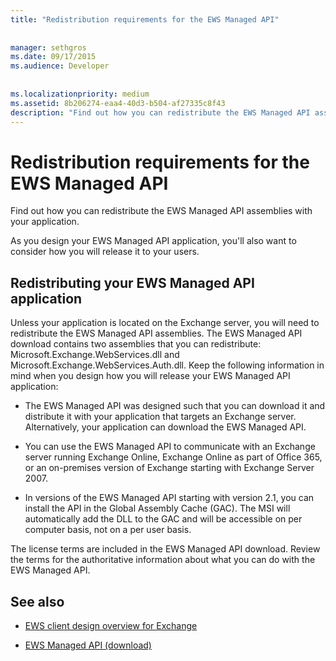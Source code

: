 ```yaml
---
title: "Redistribution requirements for the EWS Managed API"
 
 
manager: sethgros
ms.date: 09/17/2015
ms.audience: Developer
 
 
ms.localizationpriority: medium
ms.assetid: 8b206274-eaa4-40d3-b504-af27335c8f43
description: "Find out how you can redistribute the EWS Managed API assemblies with your application."
---
```


# Redistribution requirements for the EWS Managed API

Find out how you can redistribute the EWS Managed API assemblies with your application.
  
As you design your EWS Managed API application, you'll also want to consider how you will release it to your users. 
  
## Redistributing your EWS Managed API application

Unless your application is located on the Exchange server, you will need to redistribute the EWS Managed API assemblies. The EWS Managed API download contains two assemblies that you can redistribute: Microsoft.Exchange.WebServices.dll and Microsoft.Exchange.WebServices.Auth.dll. Keep the following information in mind when you design how you will release your EWS Managed API application:
  
- The EWS Managed API was designed such that you can download it and distribute it with your application that targets an Exchange server. Alternatively, your application can download the EWS Managed API.
    
- You can use the EWS Managed API to communicate with an Exchange server running Exchange Online, Exchange Online as part of Office 365, or an on-premises version of Exchange starting with Exchange Server 2007.
    
- In versions of the EWS Managed API starting with version 2.1, you can install the API in the Global Assembly Cache (GAC). The MSI will automatically add the DLL to the GAC and will be accessible on per computer basis, not on a per user basis.
    
The license terms are included in the EWS Managed API download. Review the terms for the authoritative information about what you can do with the EWS Managed API.
  
## See also


- [EWS client design overview for Exchange](ews-client-design-overview-for-exchange.md)
    
- [EWS Managed API (download)](https://aka.ms/ews-managed-api-readme)
    

